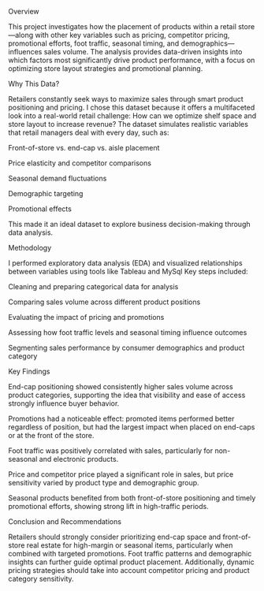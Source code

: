 Overview

This project investigates how the placement of products within a retail store—along with other key variables such as pricing, competitor pricing, promotional efforts, foot traffic, seasonal timing, and demographics—influences sales volume. The analysis provides data-driven insights into which factors most significantly drive product performance, with a focus on optimizing store layout strategies and promotional planning.


Why This Data?


Retailers constantly seek ways to maximize sales through smart product positioning and pricing. I chose this dataset because it offers a multifaceted look into a real-world retail challenge: How can we optimize shelf space and store layout to increase revenue? The dataset simulates realistic variables that retail managers deal with every day, such as:

Front-of-store vs. end-cap vs. aisle placement

Price elasticity and competitor comparisons

Seasonal demand fluctuations

Demographic targeting

Promotional effects

This made it an ideal dataset to explore business decision-making through data analysis.


Methodology


I performed exploratory data analysis (EDA) and visualized relationships between variables using tools like Tableau and MySql Key steps included:

Cleaning and preparing categorical data for analysis

Comparing sales volume across different product positions

Evaluating the impact of pricing and promotions

Assessing how foot traffic levels and seasonal timing influence outcomes

Segmenting sales performance by consumer demographics and product category


Key Findings


End-cap positioning showed consistently higher sales volume across product categories, supporting the idea that visibility and ease of access strongly influence buyer behavior.

Promotions had a noticeable effect: promoted items performed better regardless of position, but had the largest impact when placed on end-caps or at the front of the store.

Foot traffic was positively correlated with sales, particularly for non-seasonal and electronic products.

Price and competitor price played a significant role in sales, but price sensitivity varied by product type and demographic group.

Seasonal products benefited from both front-of-store positioning and timely promotional efforts, showing strong lift in high-traffic periods.


Conclusion and Recommendations


Retailers should strongly consider prioritizing end-cap space and front-of-store real estate for high-margin or seasonal items, particularly when combined with targeted promotions. Foot traffic patterns and demographic insights can further guide optimal product placement. Additionally, dynamic pricing strategies should take into account competitor pricing and product category sensitivity.
